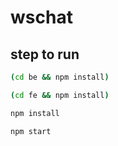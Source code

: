 # wschat

## step to run

```bash
(cd be && npm install)

(cd fe && npm install)

npm install

npm start
```
